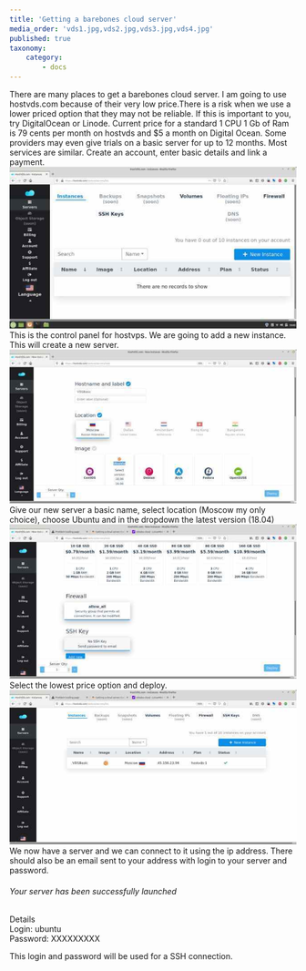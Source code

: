 ```yaml
---
title: 'Getting a barebones cloud server'
media_order: 'vds1.jpg,vds2.jpg,vds3.jpg,vds4.jpg'
published: true
taxonomy:
    category:
        - docs
---
```


There are many places to get a barebones cloud server. I am going to use hostvds.com because of their very low price.There is a risk when we use a lower priced option that they may not be reliable. If this is important to you, try DigitalOcean or Linode. Current price for a standard 1 CPU 1 Gb of Ram is 79 cents per month on hostvds and $5 a month on Digital Ocean. Some providers  may even  give  trials on a basic server for up to 12 months. Most services are similar. Create an account, enter basic details and link a payment. 
![](vds1.jpg)
This is the control panel for hostvps. We are going to add a new instance. This will create a new server.
![](vds2.jpg)
Give our new server a basic name, select location (Moscow my only choice), choose Ubuntu and in the dropdown the latest version (18.04)
![](vds3.jpg)
Select the lowest price option and deploy.
![](vds4.jpg)
We now have a server and we can connect to it using the ip address.
There should also be an email sent to your address with login to your server and password.

###### Your server has been successfully launched<br>
Details<br>
Login: 	ubuntu<br>
Password: XXXXXXXXX<br>

This login and password will be used for a SSH connection.




